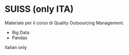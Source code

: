 # SUISS (only ITA)
Materiale per il corso di Quality Outsourcing Management.  
- Big Data
- Pandas

Italian only
